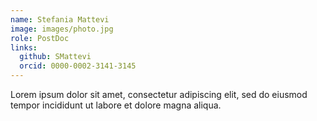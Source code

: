 ```yaml
---
name: Stefania Mattevi
image: images/photo.jpg
role: PostDoc
links:
  github: SMattevi
  orcid: 0000-0002-3141-3145
---
```


Lorem ipsum dolor sit amet, consectetur adipiscing elit, sed do eiusmod tempor incididunt ut labore et dolore magna aliqua.
